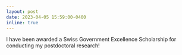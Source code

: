```yaml
---
layout: post
date: 2023-04-05 15:59:00-0400
inline: true
---
```


I have been awarded a Swiss Government Excellence Scholarship for conducting my postdoctoral research!

